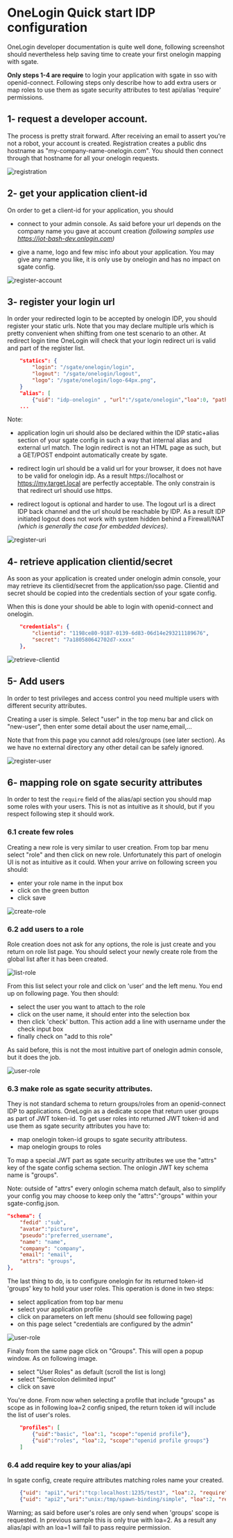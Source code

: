 # OneLogin Quick start IDP configuration

OneLogin developer documentation is quite well done, following screenshot should nevertheless help saving time to create your first onelogin mapping with sgate.

**Only steps 1-4 are require** to login your application with sgate in sso with openid-connect. Following steps only describe how to add extra users or map roles to use them as sgate security attributes to test api/alias 'require' permissions.

## 1- request a developer account.

The process is pretty strait forward. After receiving an email to assert you're not a robot, your account is created. Registration creates a public dns hostname as "my-company-name-onelogin.com". You should then connect through that hostname for all your onelogin requests.

![registration](asset/onelogin/01-register-account.png)

## 2- get your application client-id

On order to get a client-id for your application, you should

* connect to your admin console. As said before your url depends on the company name you gave at account creation *(following samples use https://iot-bash-dev.onlogin.com)*

* give a name, logo and few misc info about your application. You may give any name you like, it is only use by onelogin and has no impact on sgate config.

![register-account](asset/onelogin/02-register-app.png)

## 3- register your login url

In order your redirected login to be accepted by onelogin IDP, you should register your static urls. Note that you may declare multiple urls which is pretty convenient when shifting from one test scenario to an other. At redirect login time OneLogin will check that your login redirect uri is valid and part of the register list.

```json
    "statics": {
        "login": "/sgate/onelogin/login",
        "logout": "/sgate/onelogin/logout",
        "logo": "/sgate/onelogin/logo-64px.png",
    }
    "alias": [
        {"uid": "idp-onelogin" , "url":"/sgate/onelogin","loa":0, "path":"idps/onelogin" },
    ...
```

Note:

* application login uri should also be declared within the IDP static+alias section of your sgate config in such a way that internal alias and external url match. The login redirect is not an HTML page as such, but a GET/POST endpoint  automatically create by sgate.

* redirect login url should be a valid url for your browser, it does not have to be valid for onelogin idp. As a result https://localhost or https://my.target.local are perfectly acceptable. The only constrain is that redirect url should use https.

* redirect logout is optional and harder to use. The logout url is a direct IDP back channel and the url should be reachable by IDP. As a result IDP initiated logout does not work with system hidden behind a Firewall/NAT *(which is generally the case for embedded devices)*.

![register-uri](asset/onelogin/03-register-uri.png)


## 4- retrieve application clientid/secret

As soon as your application is created under onelogin admin console, your may retrieve its clientid/secret from the application/sso page. Clientid and secret should be copied into the credentials section of your sgate config.

When this is done your should be able to login with openid-connect and onelogin.

```json
    "credentials": {
        "clientid": "1198ce80-9187-0139-6d83-06d14e293211189676",
        "secret": "7a180580642702d7-xxxx"
    },
```
![retrieve-clientid](asset/onelogin/04-clientid-secret.png)

## 5- Add users

In order to test privileges and access control you need multiple users with different security attributes.

Creating a user is simple. Select "user" in the top menu bar and click on "new-user", then enter some detail about the user name,email,...

Note that from this page you cannot add roles/groups (see later section). As we have no external directory any other detail can be safely ignored.

![register-user](asset/onelogin/05-register-user.png)


## 6- mapping role on sgate security attributes

In order to test the ```require``` field of the alias/api section you should map some roles with your users. This is not as intuitive as it should, but if you respect following step it should work.

### 6.1 create few roles

Creating a new role is very similar to user creation. From top bar menu select "role" and then click on new role. Unfortunately this part of onelogin UI is not as intuitive as it could. When your arrive on following screen you should:
* enter your role name in the input box
* click on the green button
* click save

![create-role](asset/onelogin/06-add-role.png)

### 6.2 add users to a role

Role creation does not ask for any options, the role is just create and you return on role list page. You should select your newly create role from the global list after it has been created.

![list-role](asset/onelogin/06-list-role.png)

From this list select your role and click on 'user' and the left menu. You end up on following page. You then should:

* select the user you want to attach to the role
* click on the user name, it should enter into the selection box
* then click 'check' button. This action add a line with username under the check input box
* finally check on "add to this role"

As said before, this is not the most intuitive part of onelogin admin console, but it does the job.

![user-role](asset/onelogin/06-user-role.png)

### 6.3 make role as sgate security attributes.

They is not standard schema to return groups/roles from an openid-connect IDP to applications. OneLogin as a dedicate scope that return user groups as part of JWT token-id. To get user roles into returned JWT token-id and use them as sgate security attributes you have to:

* map onelogin token-id groups to sgate security attributess.
* map onelogin groups to roles

To map a special JWT part as sgate security attributes we use the "attrs" key of the sgate config schema section. The onlogin JWT key schema name is "groups".

Note: outside of "attrs" every onlogin schema match default, also to simplify your config you may choose to keep only the "attrs":"groups" within your sgate-config.json.

```json
"schema": {
    "fedid" :"sub",
    "avatar":"picture",
    "pseudo":"preferred_username",
    "name": "name",
    "company": "company",
    "email": "email",
    "attrs": "groups",
},
```
The last thing to do, is to configure onelogin for its returned token-id 'groups' key to hold your user roles. This operation is done in two steps:

* select application from top bar menu
* select your application profile
* click on parameters on left menu (should see following page)
* on this page select "credentials are configured by the admin"

![user-role](asset/onelogin/07-app-credentials.png)

Finaly from the same page click on "Groups". This will open a popup window. As on following image.
* select "User Roles" as default (scroll the list is long)
* select "Semicolon delimited input"
* click on save

You're done. From now when selecting a profile that include "groups" as scope as in following loa=2 config sniped, the return token id will include the list of user's roles.

```json
    "profiles": [
        {"uid":"basic", "loa":1, "scope":"openid profile"},
        {"uid":"roles", "loa":2, "scope":"openid profile groups"}
    ]
```


### 6.4 add require key to your alias/api

In sgate config, create require attributes matching roles name your created.

```json
    {"uid": "api1","uri":"tcp:localhost:1235/test3", "loa":2, "require": ["admin"]},
    {"uid": "api2","uri":"unix:/tmp/spawn-binding/simple", "loa":2, "require": ["user"]}
```

Warning; as said before user's roles are only send when 'groups' scope is requested. In previous sample this is only true with loa=2. As a result any alias/api with an loa=1 will fail to pass require permission.
